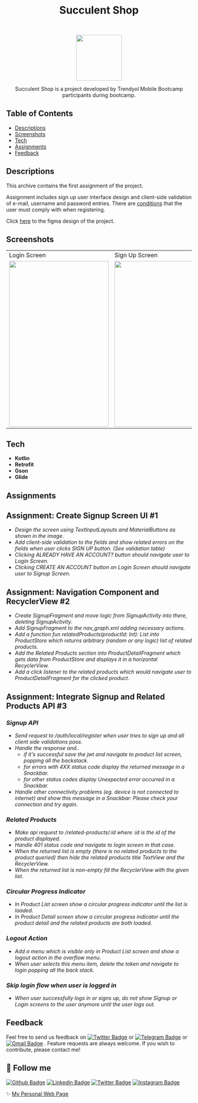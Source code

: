 <h1 align="center"> Succulent Shop </h1> <br>

<p align="center">
    <img alt="" title="" src="https://i.hizliresim.com/4bv1ozz.png" width="124">
  </a>
</p>


<p align="center">
Succulent Shop is a project developed by Trendyol Mobile Bootcamp participants during bootcamp.
</p>


## Table of Contents
- [Descriptions](#Descriptions)
- [Screenshots](#Screenshots)
- [Tech](#Tech)
- [Assignments](#Assignment)
- [Feedback](#feedback)

## Descriptions
This archive contains the first assignment of the project. 

Assignment includes sign up user interface design and client-side validation of e-mail, username and password entries.
There are [conditions](https://github.com/safaorhan/succulent-shop/issues/1) that the user must comply with when registering.

Click [here](https://www.figma.com/file/aKFn9Czmk2ms2hqp4sctcw/Succulent-Shop?node-id=0%3A1) to the figma design of the project.

## Screenshots
<table>
  <tr>
    <td>Login Screen</td>
     <td>Sign Up Screen</td>
     <td>Product List</td>
     <td>Product Product Detail Screen</td>
  </tr>
  <tr>
    <td><img src="https://i.hizliresim.com/jhz2cs3.png" width=270 height=450></td>
    <td><img src="https://i.hizliresim.com/1vfxcv5.png" width=270 height=450></td>
    <td><img src="https://i.hizliresim.com/pdghu34.png" width=270 height=450></td>
    <td><img src="https://i.hizliresim.com/bnx586f.png" width=270 height=450></td>
  </tr>
 </table>

## Tech
* **Kotlin**
* **Retrofit**
* **Gson**
* **Glide**

## Assignments

## Assignment: Create Signup Screen UI #1
* *Design the screen using TextInputLayouts and MaterialButtons as shown in the image.*
* *Add client-side validation to the fields and show related errors on the fields when user clicks SIGN UP button. (See validation table)*
* *Clicking ALREADY HAVE AN ACCOUNT? button should navigate user to Login Screen.*
* *Clicking CREATE AN ACCOUNT button on Login Screen should navigate user to Signup Screen.*

## Assignment: Navigation Component and RecyclerView #2
* *Create SignupFragment and move logic from SignupActivity into there, deleting SignupActivity.*
* *Add SignupFragment to the nav_graph.xml adding necessary actions.*
* *Add a function fun relatedProducts(productId: Int): List<Product> into ProductStore which returns arbitrary (random or any logic) list of related products.*
* *Add the Related Products section into ProductDetailFragment which gets data from ProductStore and displays it in a horizontal RecyclerView.*
* *Add a click listener to the related products which would navigate user to ProductDetailFragment for the clicked product.*

## Assignment: Integrate Signup and Related Products API #3
### *Signup API*
* *Send request to /auth/local/register when user tries to sign up and all client side validations pass.*
* *Handle the response and..*
  * *if it's successful save the jwt and navigate to product list screen, popping all the backstack.*
  * *for errors with 4XX status code display the returned message in a Snackbar.*
  * *for other status codes display Unexpected error occurred in a Snackbar.*
* *Handle other connectivity problems (eg. device is not connected to internet) and show this message in a Snackbar: Please check your connection and try again.*
### *Related Products*
* *Make api request to /related-products/:id where :id is the id of the product displayed.*
* *Handle 401 status code and navigate to login screen in that case.*
* *When the returned list is empty (there is no related products to the product queried) then hide the related products title TextView and the RecyclerView.*
* *When the returned list is non-empty fill the RecyclerView with the given list.*
### *Circular Progress Indicator*
* *In Product List screen show a circular progress indicator until the list is loaded.*
* *In Product Detail screen show a circular progress indicator until the product detail and the related products are both loaded.*
### *Logout Action*
* *Add a menu which is visible only in Product List screen and show a logout action in the overflow menu.*
* *When user selects this menu item, delete the token and navigate to login popping all the back stack.*
### *Skip login flow when user is logged in*
* *When user successfully logs in or signs up, do not show Signup or Login screens to the user anymore until the user logs out.*

## Feedback

Feel free to send us feedback on <a href="https://twitter.com/tunahanbeyy" target="_blank">![Twitter Badge](https://img.shields.io/badge/-Twitter-1ca0f1?style=flat&labelColor=1ca0f1&logo=twitter&logoColor=white&link=https://twitter.com/tunahanbeeyy)</a> or <a href="https://t.me/tunahanbeeyy" target="_blank">![Telegram Badge](https://img.shields.io/badge/-Telegram-1ca0f1?style=flat&labelColor=1ca0f1&logo=telegram&logoColor=white&link=https://t.me/lincolnbrito)</a> or <a href="mailto:celiktnhn@gmail.com" target="_blank">![Gmail Badge](https://img.shields.io/badge/-Gmail-c14438?style=flat&logo=Gmail&logoColor=white&link=mailto:celiktnhn@gmail.com)</a> . Feature requests are always welcome. If you wish to contribute, please contact me!


## :link: Follow me
<a href="https://github.com/tunahancelik" target="_blank">![Github Badge](https://img.shields.io/badge/-Github-000?style=flat&logo=Github&logoColor=white&link=https://github.com/tunahancelik)</a>
<a href="https://www.linkedin.com/in/tunahan-celik/" target="_blank">![Linkedin Badge](https://img.shields.io/badge/-LinkedIn-blue?style=flat&logo=Linkedin&logoColor=white&link=https://www.linkedin.com/in/tunahan-celik)</a>
<a href="https://twitter.com/tunahanbeyy" target="_blank">![Twitter Badge](https://img.shields.io/badge/-Twitter-1ca0f1?style=flat&labelColor=1ca0f1&logo=twitter&logoColor=white&link=https://twitter.com/tunahanbeeyy)</a>
<a href="https://instagram.com/mr.tunahancelik" target="_blank">![Instagram Badge](https://img.shields.io/badge/-Instagram-E4405F?style=flat&logo=instagram&logoColor=white&link=https://instagram.com/tunahanbeeyy)</a>

✨ [My Personal Web Page](https://tunahancelik.github.io)
